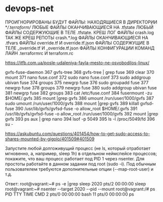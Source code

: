 # devops-net
ПРОИГНОРИРОВАНЫ БУДУТ ФАЙЛЫ:
НАХОДЯЩИЕСЯ В ДИРЕКТОРИИ **/.terraform/*
ЛЮБЫЕ ФАЙЛЫ ОКАНЧИВАЮЩИЕСЯ НА .tfstate 
ЛЮБЫЙ ФАЙЛЫ СОДЕРЖУЮЩИЕ В ТЕЛЕ .tfstate.
КРЕШ ЛОГ ФАЙЛЫ crash.log
ТАК ЖЕ КРЕШ РЕПОТЫ crash.*.log
ФАЙЛЫ ОКАНЧИВАЮЩИЕСЯ НА .tfvars
ФАЙЛЫ override.tf И override.tf.json
ФАЙЛЫ СОДЕРЖУЩИЕ В ТЕЛЕ _override.tf И _override.tf.json
ФАЙЛЫ КОНФИГУРАЦИИ КОМАНД ЛАЙН .terraformrc И terraform.rc

https://itfb.com.ua/posle-udaleniya-fayla-mesto-ne-osvobodilos-linux/

gvfs-fuse-daemon
  367  gvfs-tree 
  368  gvfs-tree | grep fuse
  369  clear
  370  mount
  371  nano fuse.conf 
  372  sudo nano fuse.conf 
  373  sudo addgroup ubivan fuse
  374  groups
  375  newgrp fuse
  376  sudo groupadd fuse
  377  newgrp fuse
  378  groups
  379  newgrp fuse
  380  sudo addgroup ubivan fuse
  381  newgrp fuse
  382  groups
  383  cat /etc/fuse.conf
  384  fusermount -zu $HOME/.gvfs
  385  mount |grep gvfs
  386  umount /run/user/1000/gvfs
  387  sudo umount /run/user/1000/gvfs
  388  mount |grep gvfs
  389  killall gvfsd-fuse
  390  /usr/lib/gvfs/gvfsd-fuse -o allow_root $HOME/.gvfs
  391  /usr/lib/gvfs/gvfsd-fuse -o allow_root /run/user/1000/gvfs
  392  mount |grep gvfs
  393  ps aux | grep nano
  394  lsof -p 5049
  395  ls -l /proc/5049/fd
  396  su -


https://askubuntu.com/questions/401454/how-to-get-sudo-access-to-shares-mounted-by-gigolo/401509#401509

Запустите любой долгоживущий процесс (не ls, который отработает мгновенно, а, например, sleep 1h) в отдельном неймспейсе процессов; покажите, что ваш процесс работает под PID 1 через nsenter. Для простоты работайте в данном задании под root (sudo -i). Под обычным пользователем требуются дополнительные опции (--map-root-user) и т.д.

Ответ:
root@vagrant:~# ps -e |grep sleep
   2020 pts/2    00:00:00 sleep
root@vagrant:~# nsenter --target 2020 --pid --mount
root@vagrant:/# ps
    PID TTY          TIME CMD
      2 pts/0    00:00:00 bash
     11 pts/0    00:00:00 ps
